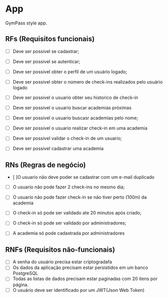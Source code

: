 # App

GymPass style app.

## RFs (Requisitos funcionais)

- [ ] Deve ser possivel se cadastrar;
- [ ] Deve ser possivel se autenticar;
- [ ] Deve ser possivel obter o perfil de um usuário logado;
- [ ] Deve ser possivel obter o número de check-ins realizados pelo usuário logado
- [ ] Deve ser possivel o usuario obter seu historico de check-in 
- [ ] Deve ser possivel o usuario buscar academias próximas
- [ ] Deve ser possivel o usuario buscasr academias pelo nome;
- [ ] Deve ser possivel o usuario realizar check-in em uma academia
- [ ] Deve ser possivel validar o check-in de um usuario;
- [ ] Deve ser possivel cadastrar uma academia


## RNs (Regras de negócio)

- [ ]O usuario não deve poder se cadastrar com um e-mail duplicado
- [ ] O usuario não pode fazer 2 check-ins no mesmo dia;
- [ ] O usuario não pode fazer check-in se não tiver perto (100m) da academia
- [ ] O check-in só pode ser validado ate 20 minutos após criado;
- [ ] O check-in só pode ser validado por administradores;
- [ ] A academia só pode cadastrada por administradores


## RNFs (Requisitos não-funcionais)

- [ ] A senha do usuário precisa estar criptogradafa
- [ ] Os dados da aplicação precisam estar persistidos em um banco PostgreSQL
- [ ] Todas as listas de dados precisam estar paginadas com 20 itens por página.
- [ ] O usuário deve ser identificado por um JWT(Json Web Token)
